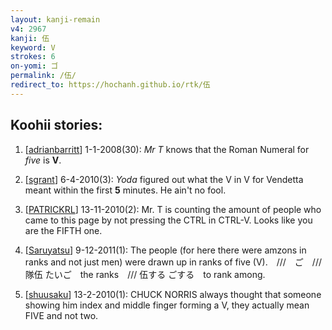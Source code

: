 ```yaml
---
layout: kanji-remain
v4: 2967
kanji: 伍
keyword: V
strokes: 6
on-yomi: ゴ
permalink: /伍/
redirect_to: https://hochanh.github.io/rtk/伍
---
```


## Koohii stories: 

1) [<a href="http://kanji.koohii.com/profile/adrianbarritt">adrianbarritt</a>] 1-1-2008(30): <em>Mr T</em> knows that the Roman Numeral for <em>five</em> is <strong>V</strong>.

2) [<a href="http://kanji.koohii.com/profile/sgrant">sgrant</a>] 6-4-2010(3): <em>Yoda</em> figured out what the V in V for Vendetta meant within the first <strong>5</strong> minutes. He ain&#039;t no fool.

3) [<a href="http://kanji.koohii.com/profile/PATRICKRL">PATRICKRL</a>] 13-11-2010(2): Mr. T is counting the amount of people who came to this page by not pressing the CTRL in CTRL-V. Looks like you are the FIFTH one.

4) [<a href="http://kanji.koohii.com/profile/Saruyatsu">Saruyatsu</a>] 9-12-2011(1): The people (for here there were amzons in ranks and not just men) were drawn up in ranks of five (V).　///　ご　/// 隊伍 たいご　the ranks　/// 伍する ごする　to rank among.

5) [<a href="http://kanji.koohii.com/profile/shuusaku">shuusaku</a>] 13-2-2010(1): CHUCK NORRIS always thought that someone showing him index and middle finger forming a V, they actually mean FIVE and not two.

